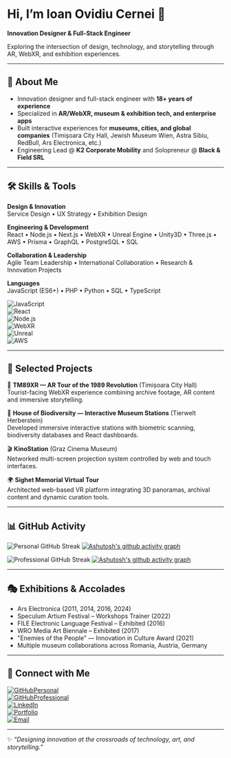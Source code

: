 # Hi, I’m Ioan Ovidiu Cernei 👋  
**Innovation Designer & Full-Stack Engineer**  

Exploring the intersection of design, technology, and storytelling through AR, WebXR, and exhibition experiences.  

---

## 🚀 About Me  
- Innovation designer and full-stack engineer with **18+ years of experience**  
- Specialized in **AR/WebXR, museum & exhibition tech, and enterprise apps**  
- Built interactive experiences for **museums, cities, and global companies** (Timișoara City Hall, Jewish Museum Wien, Astra Sibiu, RedBull, Ars Electronica, etc.)  
- Engineering Lead @ **K2 Corporate Mobility** and Solopreneur @ **Black & Field SRL**  

---


## 🛠️ Skills & Tools  

**Design & Innovation**  
Service Design • UX Strategy • Exhibition Design  

**Engineering & Development**  
React • Node.js • Next.js • WebXR • Unreal Engine • Unity3D • Three.js • AWS • Prisma • GraphQL • 
PostgreSQL • SQL   

**Collaboration & Leadership**  
Agile Team Leadership • International Collaboration • Research & Innovation Projects  

**Languages**  
JavaScript (ES6+) • PHP • Python • SQL • TypeScript  

<!-- Example badges -->
![JavaScript](https://img.shields.io/badge/Code-JavaScript-F7DF1E?logo=javascript)  
![React](https://img.shields.io/badge/Framework-React-61DAFB?logo=react)  
![Node.js](https://img.shields.io/badge/Runtime-Node.js-339933?logo=node.js)  
![WebXR](https://img.shields.io/badge/AR/WebXR-000000?logo=webxr)  
![Unreal](https://img.shields.io/badge/Engine-Unreal-000000?logo=unreal)  
![AWS](https://img.shields.io/badge/Cloud-AWS-FF9900?logo=amazon-aws)  

---

## 🎨 Selected Projects  

📱 **TM89XR — AR Tour of the 1989 Revolution** (Timișoara City Hall)  
Tourist-facing WebXR experience combining archive footage, AR content and immersive storytelling.  

🦋 **House of Biodiversity — Interactive Museum Stations** (Tierwelt Herberstein)  
Developed immersive interactive stations with biometric scanning, biodiversity databases and React dashboards.  

🎬 **KinoStation** (Graz Cinema Museum)  
Networked multi-screen projection system controlled by web and touch interfaces.  

🌍 **Sighet Memorial Virtual Tour**  
Architected web-based VR platform integrating 3D panoramas, archival content and dynamic curation tools.  

<!-- Add project screenshots here -->
<!-- ![Project Screenshot Placeholder](./assets/project-screenshot.png)   -->

---

## 📊 GitHub Activity  

![Personal GitHub Streak](https://github-readme-streak-stats.herokuapp.com/?user=i1cernei&theme=dark)
[![Ashutosh's github activity graph](https://github-readme-activity-graph.vercel.app/graph?username=i1cernei2&bg_color=454545&color=5e9e4c&line=07b693&point=0dfd81&area=true&hide_border=true)](https://github.com/ashutosh00710/github-readme-activity-graph)

![Professional GitHub Streak](https://github-readme-streak-stats.herokuapp.com/?user=ioank2&theme=dark)
[![Ashutosh's github activity graph](https://github-readme-activity-graph.vercel.app/graph?username=ioank2&bg_color=454545&color=5e9e4c&line=07b693&point=0dfd81&area=true&hide_border=true)](https://github.com/ashutosh00710/github-readme-activity-graph)


---

## 🎭 Exhibitions & Accolades  

- Ars Electronica (2011, 2014, 2016, 2024)  
- Speculum Artium Festival – Workshops Trainer (2022)  
- FILE Electronic Language Festival – Exhibited (2016)  
- WRO Media Art Biennale – Exhibited (2017)  
- "Enemies of the People" — Innovation in Culture Award (2021)  
- Multiple museum collaborations across Romania, Austria, Germany  

---

## 🔗 Connect with Me  

[![GitHubPersonal](https://img.shields.io/badge/GitHub-i1cernei-black?logo=github)](https://github.com/i1cernei)  
[![GitHubProfessional](https://img.shields.io/badge/GitHub-ioank2-black?logo=github)](https://github.com/ioank2)  
[![LinkedIn](https://img.shields.io/badge/LinkedIn-Profile-blue?logo=linkedin)](https://www.linkedin.com/in/ioan-ovidiu-cernei-51771097/)  
[![Portfolio](https://img.shields.io/badge/Portfolio-Website-green?logo=google-chrome)](https://your-portfolio-link.com)  
[![Email](https://img.shields.io/badge/Contact-Email-orange?logo=gmail)](mailto:your.email@example.com)  

---

✨ *“Designing innovation at the crossroads of technology, art, and storytelling.”*  
